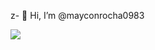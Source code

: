 z- 👋 Hi, I’m @mayconrocha0983

![](https://media1.tenor.com/m/OvqEKxnx_9QAAAAC/shanks-one-piece.gif})
